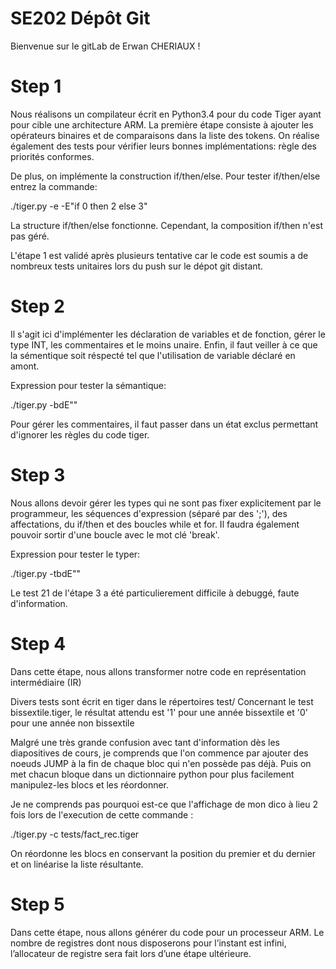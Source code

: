 # SE202 Dépôt Git

Bienvenue sur le gitLab de Erwan CHERIAUX !

# Step 1

Nous réalisons un compilateur écrit en Python3.4 pour du code Tiger ayant pour cible une architecture ARM.
La première étape consiste à ajouter les opérateurs binaires et de comparaisons dans la liste des tokens.
On réalise également des tests pour vérifier leurs bonnes implémentations: règle des priorités conformes.

De plus, on implémente la construction if/then/else.
Pour tester if/then/else entrez la commande:

./tiger.py -e -E"if 0 then 2 else 3"

La structure if/then/else fonctionne. Cependant, la composition if/then n'est pas géré.

L'étape 1 est validé après plusieurs tentative car le code est soumis a de nombreux tests unitaires lors du push sur le dépot git distant.

# Step 2

Il s'agit ici d'implémenter les déclaration de variables et de fonction, gérer le type INT, les commentaires et le moins unaire. Enfin, il faut veiller à ce que la sémentique soit réspecté tel que l'utilisation de variable déclaré en amont.

Expression pour tester la sémantique:

./tiger.py -bdE""

Pour gérer les commentaires, il faut passer dans un état exclus permettant d'ignorer les règles du code tiger.

# Step 3

Nous allons devoir gérer les types qui ne sont pas fixer explicitement par le programmeur, les séquences d'expression (séparé par des ';'), des affectations, du if/then et des boucles while et for.
Il faudra également pouvoir sortir d'une boucle avec le mot clé 'break'.  

Expression pour tester le typer:

./tiger.py -tbdE""

Le test 21 de l'étape 3 a été particulierement difficile à debuggé, faute d'information.

# Step 4

Dans cette étape, nous allons transformer notre code en représentation intermédiaire (IR)

Divers tests sont écrit en tiger dans le répertoires test/
Concernant le test bissextile.tiger, le résultat attendu est '1' pour une année bissextile et '0' pour une année non bissextile

Malgré une très grande confusion avec tant d'information dès les diapositives de cours, je comprends que l'on commence par ajouter des noeuds JUMP à la fin de chaque bloc qui n'en possède pas déjà.
Puis on met chacun bloque dans un dictionnaire python pour plus facilement manipulez-les blocs et les réordonner.

Je ne comprends pas pourquoi est-ce que l'affichage de mon dico à lieu 2 fois lors de l'execution de cette commande :

./tiger.py -c tests/fact_rec.tiger

On réordonne les blocs en conservant la position du premier et du dernier et on linéarise la liste résultante.

# Step 5

Dans cette étape, nous allons générer du code pour un
processeur ARM. Le nombre de registres dont nous disposerons
pour l’instant est infini, l’allocateur de registre sera fait lors d’une
étape ultérieure.

